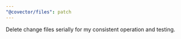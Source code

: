 ```yaml
---
"@covector/files": patch
---
```


Delete change files serially for my consistent operation and testing.
